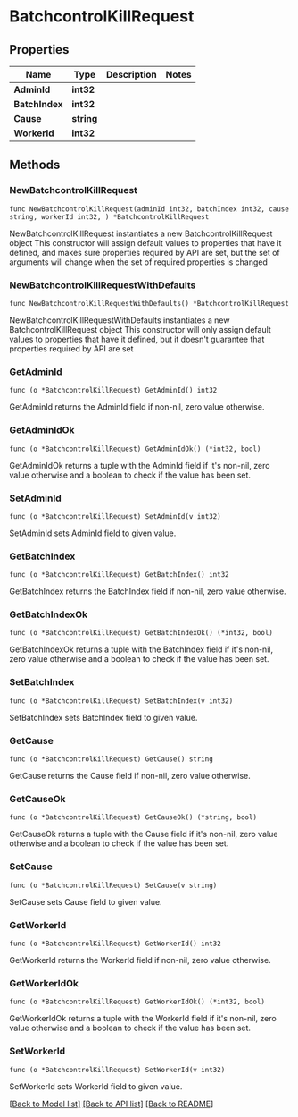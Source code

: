# BatchcontrolKillRequest

## Properties

Name | Type | Description | Notes
------------ | ------------- | ------------- | -------------
**AdminId** | **int32** |  | 
**BatchIndex** | **int32** |  | 
**Cause** | **string** |  | 
**WorkerId** | **int32** |  | 

## Methods

### NewBatchcontrolKillRequest

`func NewBatchcontrolKillRequest(adminId int32, batchIndex int32, cause string, workerId int32, ) *BatchcontrolKillRequest`

NewBatchcontrolKillRequest instantiates a new BatchcontrolKillRequest object
This constructor will assign default values to properties that have it defined,
and makes sure properties required by API are set, but the set of arguments
will change when the set of required properties is changed

### NewBatchcontrolKillRequestWithDefaults

`func NewBatchcontrolKillRequestWithDefaults() *BatchcontrolKillRequest`

NewBatchcontrolKillRequestWithDefaults instantiates a new BatchcontrolKillRequest object
This constructor will only assign default values to properties that have it defined,
but it doesn't guarantee that properties required by API are set

### GetAdminId

`func (o *BatchcontrolKillRequest) GetAdminId() int32`

GetAdminId returns the AdminId field if non-nil, zero value otherwise.

### GetAdminIdOk

`func (o *BatchcontrolKillRequest) GetAdminIdOk() (*int32, bool)`

GetAdminIdOk returns a tuple with the AdminId field if it's non-nil, zero value otherwise
and a boolean to check if the value has been set.

### SetAdminId

`func (o *BatchcontrolKillRequest) SetAdminId(v int32)`

SetAdminId sets AdminId field to given value.


### GetBatchIndex

`func (o *BatchcontrolKillRequest) GetBatchIndex() int32`

GetBatchIndex returns the BatchIndex field if non-nil, zero value otherwise.

### GetBatchIndexOk

`func (o *BatchcontrolKillRequest) GetBatchIndexOk() (*int32, bool)`

GetBatchIndexOk returns a tuple with the BatchIndex field if it's non-nil, zero value otherwise
and a boolean to check if the value has been set.

### SetBatchIndex

`func (o *BatchcontrolKillRequest) SetBatchIndex(v int32)`

SetBatchIndex sets BatchIndex field to given value.


### GetCause

`func (o *BatchcontrolKillRequest) GetCause() string`

GetCause returns the Cause field if non-nil, zero value otherwise.

### GetCauseOk

`func (o *BatchcontrolKillRequest) GetCauseOk() (*string, bool)`

GetCauseOk returns a tuple with the Cause field if it's non-nil, zero value otherwise
and a boolean to check if the value has been set.

### SetCause

`func (o *BatchcontrolKillRequest) SetCause(v string)`

SetCause sets Cause field to given value.


### GetWorkerId

`func (o *BatchcontrolKillRequest) GetWorkerId() int32`

GetWorkerId returns the WorkerId field if non-nil, zero value otherwise.

### GetWorkerIdOk

`func (o *BatchcontrolKillRequest) GetWorkerIdOk() (*int32, bool)`

GetWorkerIdOk returns a tuple with the WorkerId field if it's non-nil, zero value otherwise
and a boolean to check if the value has been set.

### SetWorkerId

`func (o *BatchcontrolKillRequest) SetWorkerId(v int32)`

SetWorkerId sets WorkerId field to given value.



[[Back to Model list]](../README.md#documentation-for-models) [[Back to API list]](../README.md#documentation-for-api-endpoints) [[Back to README]](../README.md)


